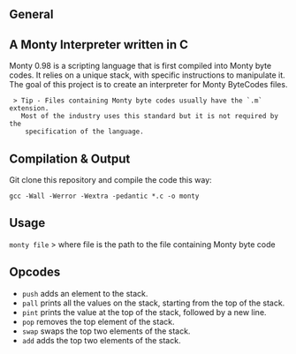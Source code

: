 ## General

## A Monty Interpreter written in C

Monty 0.98 is a scripting language that is first compiled into Monty byte codes.
It relies on a unique stack, with specific instructions to manipulate it.
 The goal of this project is to create an interpreter for Monty ByteCodes files.

     > Tip - Files containing Monty byte codes usually have the `.m` extension.
       Most of the industry uses this standard but it is not required by the
        specification of the language.

## Compilation & Output
Git clone this repository and compile the code this way:

   `gcc -Wall -Werror -Wextra -pedantic *.c -o monty`

## Usage
`monty file`
      > where file is the path to the file containing Monty byte code

## Opcodes
* `push` adds an element to the stack.
* `pall` prints all the values on the stack, starting from the top of the stack.
* `pint` prints the value at the top of the stack, followed by a new line.
* `pop` removes the top element of the stack.
* `swap` swaps the top two elements of the stack.
* `add` adds the top two elements of the stack.

